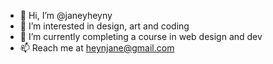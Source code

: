 - 👋 Hi, I’m @janeyheyny
- 👀 I’m interested in design, art and coding
- 🌱 I’m currently completing a course in web design and dev
- 📫 Reach me at heynjane@gmail.com

<!---
janeyheyny/janeyheyny is a ✨ special ✨ repository because its `README.md` (this file) appears on your GitHub profile.
You can click the Preview link to take a look at your changes.
--->
